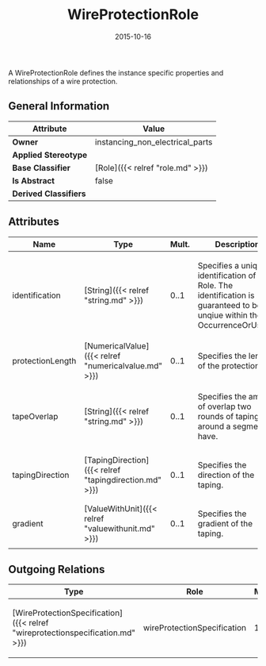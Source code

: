 ﻿---
title: WireProtectionRole
toc: false
type: specs
date: "2015-10-16"
draft: false
specification: VEC
version: 1.1.2
documentType: "Recommendation"
elementType: Class
classes:
  - WireProtectionRole
menu_name: vec-1.1.2
---
<p> A WireProtectionRole defines the instance specific properties and relationships of a wire protection.      </p>

## General Information

| Attribute               | Value |
|-------------------------|-------|
| **Owner**               | instancing_non_electrical_parts |
| **Applied Stereotype**  |   |
| **Base Classifier**     | [Role]({{< relref "role.md" >}})<br/>  |
| **Is Abstract**         | false |
| **Derived Classifiers** |   |

## Attributes
|  Name  |  Type  |  Mult.  |  Description  |  Owning Classifier  |
|--------|--------|---------|---------------|--------------|
|identification | [String]({{< relref "string.md" >}}) | 0..1 | <p>Specifies a unique identification of the Role. The identification is guaranteed to be unqiue within the OccurrenceOrUsage. </p> | [Role]({{< relref "role.md" >}}) |
|protectionLength | [NumericalValue]({{< relref "numericalvalue.md" >}}) | 0..1 | <p>Specifies the length of the protection. </p> | [WireProtectionRole]({{< relref "wireprotectionrole.md" >}}) |
|tapeOverlap | [String]({{< relref "string.md" >}}) | 0..1 | <p>Specifies the amount of overlap two rounds of taping around a segment have.  </p> | [WireProtectionRole]({{< relref "wireprotectionrole.md" >}}) |
|tapingDirection | [TapingDirection]({{< relref "tapingdirection.md" >}}) | 0..1 | <p>Specifies the direction of the taping. </p> | [WireProtectionRole]({{< relref "wireprotectionrole.md" >}}) |
|gradient | [ValueWithUnit]({{< relref "valuewithunit.md" >}}) | 0..1 | <p>Specifies the gradient of the taping. </p> | [WireProtectionRole]({{< relref "wireprotectionrole.md" >}}) |

## Outgoing Relations
|    Type  |   Role   |   Mult.   |   Mult.   |   Description   |
|----------|----------|-----------|-----------|-----------------|
| [WireProtectionSpecification]({{< relref "wireprotectionspecification.md" >}}) | wireProtectionSpecification | 1 | 0..* | <p> References the <i>WireProtectionSpecification</i> that is instanced by this <i>WireProtectionRole.</i>      </p> |
